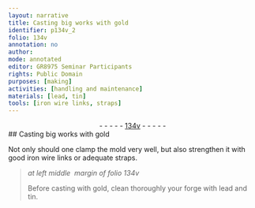 ```yaml
---
layout: narrative
title: Casting big works with gold
identifier: p134v_2
folio: 134v
annotation: no
author:
mode: annotated
editor: GR8975 Seminar Participants
rights: Public Domain
purposes: [making]
activities: [handling and maintenance]
materials: [lead, tin]
tools: [iron wire links, straps]
---
```


 <div class="folio" align="center">- - - - - <a href="http://gallica.bnf.fr/ark:/12148/btv1b10500001g/f274.image" target="_blank">134v</a> - - - - - </div> 
## Casting big works with gold

  <span class="activity"></span> 
 Not only should one clamp the mold very well, but also strengthen it with good <span class="tool">iron wire links</span> or adequate <span class="tool">straps</span>. 
 
> *at left middle  margin of folio 134v*
> 
>  Before casting with gold, clean thoroughly your forge with <span class="material">lead</span> and <span class="material">tin</span>. 
 